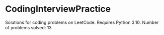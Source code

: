 # CodingInterviewPractice
Solutions for coding problems on LeetCode.
Requires Python 3.10.
Number of problems solved: 13